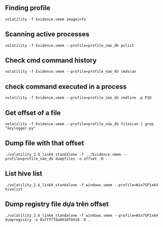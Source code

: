 ## Finding profile 

`volatility -f Evidence.vmem imageinfo`

## Scanning active processes

`volatility -f Evidence.vmem --profile=profile_nào_đó pslist`

## Check cmd command history

`volatility -f Evidence.vmem --profile=profile_nào_đó cmdscan`

## check command executed in a process

`volatility -f Evidence.vmem --profile=profile_nào_đó cmdline -p PID`

## Get offset of a file 

`volatility -f Evidence.vmem --profile=profile_nào_đó filescan | grep "keylogger.py"`

## Dump file with that offset

`./volatility_2.6_lin64_standalone -f ../Evidence.vmem --profile=profile_nào_đó dumpfiles -o offset -D .`

## List hive list

`./volatility_2.6_lin64_standalone -f windows.vmem --profile=Win7SP1x64 hivelist`

## Dump registry file dựa trên offset

`./volatility_2.6_lin64_standalone -f windows.vmem --profile=Win7SP1x64 dumpregistry -o 0xfffff8a0018f0410 -D . `
